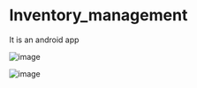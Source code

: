 # Inventory_management
It is an android app


![image](https://user-images.githubusercontent.com/52662298/112564180-cddeb180-8e00-11eb-8a66-d56790278dbc.png)


![image](https://user-images.githubusercontent.com/52662298/112564233-e77ff900-8e00-11eb-9b51-850555a464fc.png)
